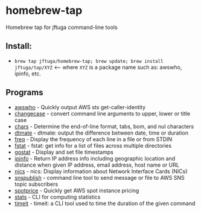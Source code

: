 
# homebrew-tap
Homebrew tap for jftuga command-line tools

## Install:
* `brew tap jftuga/homebrew-tap; brew update; brew install jftuga/tap/XYZ`  <-- where `XYZ` is a package name such as: awswho, ipinfo, etc.

## Programs


* [awswho](https://github.com/jftuga/awswho) - Quickly output AWS sts get-caller-identity
* [changecase](https://github.com/jftuga/changecase) - convert command line arguments to upper, lower or title case
* [chars](https://github.com/jftuga/chars) - Determine the end-of-line format, tabs, bom, and nul characters
* [dtmate](https://github.com/jftuga/DateTimeMate) - dtmate: output the difference between date, time or duration
* [freq](https://github.com/jftuga/freq) - Display the frequency of each line in a file or from STDIN
* [fstat](https://github.com/jftuga/fstat) - fstat: get info for a list of files across multiple directories
* [gostat](https://github.com/jftuga/gostat) - Display and set file timestamps
* [ipinfo](https://github.com/jftuga/ipinfo) - Return IP address info including geographic location and distance when given IP address, email address, host name or URL 
* [nics](https://github.com/jftuga/nics) - nics: Display information about Network Interface Cards (NICs)
* [snspublish](https://github.com/jftuga/sns_publish) - command line tool to send message or file to AWS SNS topic subscribers
* [spotprice](https://github.com/jftuga/spotprice) - Quickly get AWS spot instance pricing
* [stats](https://github.com/jftuga/go-stats-calculator) - CLI for computing statistics
* [timeit](https://github.com/jftuga/timeit) - timeit: a CLI tool used to time the duration of the given command
